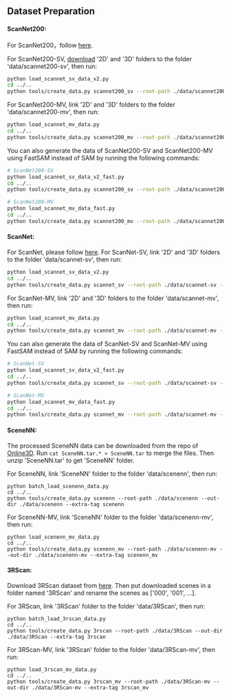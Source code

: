 ## Dataset Preparation

#### ScanNet200: 

For ScanNet200，follow [here](../data/scannet200/README.md).

For ScanNet200-SV, [download](https://github.com/ScanNet/ScanNet) '2D' and '3D' folders to the folder 'data/scannet200-sv', then run: 

```bash
python load_scannet_sv_data_v2.py
cd ../..
python tools/create_data.py scannet200_sv --root-path ./data/scannet200-sv --out-dir ./data/scannet200-sv --extra-tag scannet200_sv
```

For ScanNet200-MV, link '2D' and '3D' folders to the folder 'data/scannet200-mv', then  run: 

```bash
python load_scannet_mv_data.py
cd ../..
python tools/create_data.py scannet200_mv --root-path ./data/scannet200-mv --out-dir ./data/scannet200-mv --extra-tag scannet200_mv
```

You can also generate the data of ScanNet200-SV and ScanNet200-MV using FastSAM instead of SAM by running the following commands:

```bash
# ScanNet200-SV
python load_scannet_sv_data_v2_fast.py
cd ../..
python tools/create_data.py scannet200_sv --root-path ./data/scannet200-sv --out-dir ./data/scannet200-sv --extra-tag scannet200_sv
```

```bash
# ScanNet200-MV
python load_scannet_mv_data_fast.py
cd ../..
python tools/create_data.py scannet200_mv --root-path ./data/scannet200-mv --out-dir ./data/scannet200-mv --extra-tag scannet200_mv
```


#### ScanNet:
For ScanNet, please follow [here](../data/scannet/README.md).
For ScanNet-SV, link '2D' and '3D' folders to the folder 'data/scannet-sv', then run:

```bash
python load_scannet_sv_data_v2.py
cd ../..
python tools/create_data.py scannet_sv --root-path ./data/scannet-sv --out-dir ./data/scannet-sv --extra-tag scannet_sv
```
For ScanNet-MV, link '2D' and '3D' folders to the folder 'data/scannet-mv', then run:

```bash 
python load_scannet_mv_data.py
cd ../..
python tools/create_data.py scannet_mv --root-path ./data/scannet-mv --out-dir ./data/scannet-mv --extra-tag scannet_mv
```

You can also generate the data of ScanNet-SV and ScanNet-MV using FastSAM instead of SAM by running the following commands:

```bash
# ScanNet-SV
python load_scannet_sv_data_v2_fast.py
cd ../..
python tools/create_data.py scannet_sv --root-path ./data/scannet-sv --out-dir ./data/scannet-sv --extra-tag scannet_sv
```

```bash
# ScanNet-MV
python load_scannet_mv_data_fast.py
cd ../..
python tools/create_data.py scannet_mv --root-path ./data/scannet-mv --out-dir ./data/scannet-mv --extra-tag scannet_mv
```

#### SceneNN:

The processed SceneNN data can be downloaded from the repo of [Online3D](https://cloud.tsinghua.edu.cn/d/641cd2b7a123467d98a6/). Run `cat SceneNN.tar.* > SceneNN.tar` to merge the files. Then unzip 'SceneNN.tar' to get 'SceneNN' folder.

For SceneNN, link 'SceneNN' folder to the folder 'data/scenenn', then run:

```
python batch_load_scenenn_data.py
cd ../..
python tools/create_data.py scenenn --root-path ./data/scenenn --out-dir ./data/scenenn --extra-tag scenenn
```

For SceneNN-MV, link 'SceneNN' folder to the folder 'data/scenenn-mv', then run:

```
python load_scenenn_mv_data.py
cd ../..
python tools/create_data.py scenenn_mv --root-path ./data/scenenn-mv --out-dir ./data/scenenn-mv --extra-tag scenenn_mv
```

#### 3RScan:

Download 3RScan dataset from [here](https://github.com/WaldJohannaU/3RScan?tab=readme-ov-file). Then put downloaded scenes in a folder named '3RScan' and rename the scenes as ['000', '001', ...].

For 3RScan, link '3RScan' folder to the folder 'data/3RScan', then run:

```
python batch_load_3rscan_data.py
cd ../..
python tools/create_data.py 3rscan --root-path ./data/3RScan --out-dir ./data/3RScan --extra-tag 3rscan
```

For 3RScan-MV, link '3RScan' folder to the folder 'data/3RScan-mv', then run:

```
python load_3rscan_mv_data.py
cd ../..
python tools/create_data.py 3rscan_mv --root-path ./data/3RScan-mv --out-dir ./data/3RScan-mv --extra-tag 3rscan_mv
```